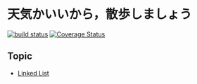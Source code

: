 # 天気かいいから，散歩しましょう

[![build status](https://travis-ci.org/saenaii/fumino-leetcode.svg?branch=master)](https://travis-ci.org/saenaii/fumino-leetcode) [![Coverage Status](https://coveralls.io/repos/github/saenaii/fumino-leetcode/badge.svg)](https://coveralls.io/github/saenaii/fumino-leetcode)

## Topic
* [Linked List](./linked-list)
